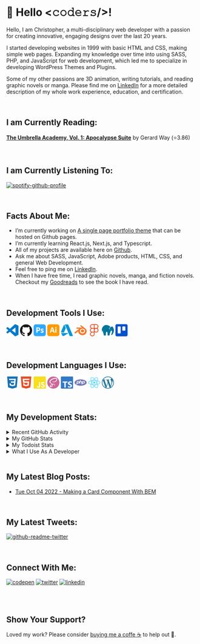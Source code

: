 # :wave: Hello <𝚌𝚘𝚍𝚎𝚛𝚜/>!

Hello, I am Christopher, a multi-disciplinary web developer with a passion for creating innovative, engaging designs over the last 20 years. 

I started developing websites in 1999 with basic HTML and CSS, making simple web pages. Expanding my knowledge over time into using SASS, PHP, and JavaScript for web development, which led me to specialize in developing WordPress Themes and Plugins.

Some of my other passions are 3D animation, writing tutorials, and reading graphic novels or manga. Please find me on  [LinkedIn](https://www.linkedin.com/in/gijinkakun) for a more detailed description of my whole work experience, education, and certification.

<br>

## I am Currently Reading:

<!-- GOODREADS-LIST:START -->
[**The Umbrella Academy, Vol. 1:  Apocalypse Suite**](https://www.goodreads.com/review/show/5022852959?utm_medium=api&utm_source=rss) by Gerard Way (⭐️3.86)
<!-- GOODREADS-LIST:END -->

<br>

## I am Currently Listening To:

[![spotify-github-profile](https://spotify-github-profile.vercel.app/api/view?uid=31jbhl2wbomiia7zrzlvw4rbnmvm&cover_image=true&theme=novatorem&show_offline=false&bar_color=ffd500&bar_color_cover=false)](https://spotify-github-profile.vercel.app/api/view?uid=31jbhl2wbomiia7zrzlvw4rbnmvm&redirect=true)

<br>

## Facts About Me:

- I’m currently working on [A single page portfolio theme](https://github.com/gijinkakun/gijinkakunfolio) that can be hosted on Github pages.
- I’m currently learning React.js, Next.js, and Typescript.
- All of my projects are available here on [Github](https://github.com/gijinkakun/).
- Ask me about SASS, JavaScript, Adobe products, HTML, CSS, and general Web Development.
- Feel free to ping me on [LinkedIn](https://www.linkedin.com/in/gijinkakun).
- When I have free time, I read graphic novels, manga, and fiction novels. Checkout my [Goodreads](https://www.goodreads.com/user/show/156742507-christopher) to see the book I have read.

<br>

## Development Tools I Use:

[<img height="32" width="32" alt="Visual Studio Code" src="https://github.com/gijinkakun/gijinkakun/blob/main/assets/images/logos/visualstudio.svg">](https://code.visualstudio.com/)
[<img height="32" width="32" alt="Github" src="https://github.com/gijinkakun/gijinkakun/blob/main/assets/images/logos/github.svg">](https://github.com/)
[<img height="32" width="32" alt="Adobe Photoshop" src="https://github.com/gijinkakun/gijinkakun/blob/main/assets/images/logos/adobephotoshop.svg">](https://www.adobe.com/)
[<img height="32" width="32" alt="Adobe Illustrator" src="https://github.com/gijinkakun/gijinkakun/blob/main/assets/images/logos/adobeillustrator.svg">](https://www.adobe.com/)
[<img height="32" width="32" alt="Autodesk" src="https://github.com/gijinkakun/gijinkakun/blob/main/assets/images/logos/autodesk.svg">](https://www.autodesk.ca/en)
[<img height="32" width="32" alt="Blender" src="https://github.com/gijinkakun/gijinkakun/blob/main/assets/images/logos/blender.svg">](https://www.blender.org/)
[<img height="32" width="32" alt="Figma" src="https://github.com/gijinkakun/gijinkakun/blob/main/assets/images/logos/figma.svg">](https://www.figma.com/)
[<img height="32" width="32" alt="Mamp" src="https://github.com/gijinkakun/gijinkakun/blob/main/assets/images/logos/mamp.svg">](https://www.mamp.info/en/downloads/)
[<img height="32" width="32" alt="Trello" src="https://github.com/gijinkakun/gijinkakun/blob/main/assets/images/logos/trello.svg">](https://trello.com/)

<br>

## Development Languages I Use:

[<img height="32" width="32" alt="css3" src="https://github.com/gijinkakun/gijinkakun/blob/main/assets/images/logos/css3.svg">](https://developer.mozilla.org/en-US/docs/Web/CSS)
[<img height="32" width="32" alt="html5" src="https://github.com/gijinkakun/gijinkakun/blob/main/assets/images/logos/html5.svg">](https://developer.mozilla.org/en-US/docs/Glossary/HTML5)
[<img height="32" width="32" alt="javascript" src="https://github.com/gijinkakun/gijinkakun/blob/main/assets/images/logos/javascript.svg">](https://www.javascript.com/)
[<img height="32" width="32" alt="sass" src="https://github.com/gijinkakun/gijinkakun/blob/main/assets/images/logos/sass.svg">](https://sass-lang.com/)
[<img height="32" width="32" alt="typescript" src="https://github.com/gijinkakun/gijinkakun/blob/main/assets/images/logos/typescript.svg">](https://www.typescriptlang.org/)
[<img height="32" width="32" alt="php" src="https://github.com/gijinkakun/gijinkakun/blob/main/assets/images/logos/php.svg">](https://www.php.net/)
[<img height="32" width="32" alt="react" src="https://github.com/gijinkakun/gijinkakun/blob/main/assets/images/logos/react.svg">](https://reactjs.org/)
[<img height="32" width="32" alt="wordpress" src="https://github.com/gijinkakun/gijinkakun/blob/main/assets/images/logos/wordpress.svg">](https://en-ca.wordpress.org/)

<br>

## My Development Stats:

<details>
<summary>Recent GitHub Activity</summary>

<br>
  
<!--START_SECTION:activity-->
1. 🎉 Merged PR [#6](https://github.com/gijinkakun/single-page-site/pull/6) in [gijinkakun/single-page-site](https://github.com/gijinkakun/single-page-site)
2. 💪 Opened PR [#6](https://github.com/gijinkakun/single-page-site/pull/6) in [gijinkakun/single-page-site](https://github.com/gijinkakun/single-page-site)
3. 🎉 Merged PR [#5](https://github.com/gijinkakun/single-page-site/pull/5) in [gijinkakun/single-page-site](https://github.com/gijinkakun/single-page-site)
<!--END_SECTION:activity-->
  
</details>

<details>
<summary>My GitHub Stats</summary>

<br>

:chart_with_upwards_trend: **Github Basic Stats** 
 
![Gijinkakun's Stats](https://github-readme-stats.vercel.app/api?username=gijinkakun&show_icons=true&count_private=true&theme=none&hide_border=false&hide=issues,contribs&bg_color=fafafa&card_width=500)

![Gijinkakuns's Streaks](https://github-readme-streak-stats.herokuapp.com?user=gijinkakun&theme=none&hide_border=false&background=fafafa)

![Gijinkakkuns's Top Languages](https://github-readme-stats.vercel.app/api/top-langs/?username=gijinkakun&hide_border=false&theme=none&bg_color=fafafa&card_width=500)

:trophy: **Github Trophies** 
 
![Gijinkakun's Trophies](https://github-profile-trophy.vercel.app/?username=gijinkakun&margin-w=15&theme=oldie&column=4&margin-w=20&margin-h=20)

<!--START_SECTION:waka-->
**🐱 My GitHub Data** 

> 📦 471 Bytes Used in GitHub's Storage 
 > 
> 🏆 0 Contributions in the Year 2023
 > 
> 🚫 Not Opted to Hire
 > 
> 📜 3 Public Repositories 
 > 
> 🔑 0 Private Repositories 
 > 
**I'm an Early 🐤** 

```text
🌞 Morning                93 commits          ███████████░░░░░░░░░░░░░░   42.08 % 
🌆 Daytime                60 commits          ███████░░░░░░░░░░░░░░░░░░   27.15 % 
🌃 Evening                29 commits          ███░░░░░░░░░░░░░░░░░░░░░░   13.12 % 
🌙 Night                  39 commits          ████░░░░░░░░░░░░░░░░░░░░░   17.65 % 
```
📅 **I'm Most Productive on Monday** 

```text
Monday                   98 commits          ███████████░░░░░░░░░░░░░░   44.34 % 
Tuesday                  20 commits          ██░░░░░░░░░░░░░░░░░░░░░░░   09.05 % 
Wednesday                36 commits          ████░░░░░░░░░░░░░░░░░░░░░   16.29 % 
Thursday                 17 commits          ██░░░░░░░░░░░░░░░░░░░░░░░   07.69 % 
Friday                   11 commits          █░░░░░░░░░░░░░░░░░░░░░░░░   04.98 % 
Saturday                 0 commits           ░░░░░░░░░░░░░░░░░░░░░░░░░   00.00 % 
Sunday                   39 commits          ████░░░░░░░░░░░░░░░░░░░░░   17.65 % 
```


📊 **This Week I Spent My Time On** 

```text
💬 Programming Languages: 
PHP                      10 hrs 24 mins      ██████████████████░░░░░░░   72.95 % 
CSS                      1 hr 51 mins        ███░░░░░░░░░░░░░░░░░░░░░░   12.99 % 
Other                    1 hr 28 mins        ███░░░░░░░░░░░░░░░░░░░░░░   10.39 % 
JavaScript               26 mins             █░░░░░░░░░░░░░░░░░░░░░░░░   03.06 % 
Text                     4 mins              ░░░░░░░░░░░░░░░░░░░░░░░░░   00.47 % 

🔥 Editors: 
VS Code                  14 hrs 15 mins      █████████████████████████   100.00 % 

🐱‍💻 Projects: 
Kraken-Careers           13 hrs 53 mins      ████████████████████████░   97.39 % 
krakenhrm                21 mins             █░░░░░░░░░░░░░░░░░░░░░░░░   02.46 % 
kraken-theme             1 min               ░░░░░░░░░░░░░░░░░░░░░░░░░   00.15 % 
```

**I Mostly Code in HTML** 

```text
HTML                     1 repo              █████████████████████████   100.00 % 
```



**Timeline**

![Lines of Code chart](https://raw.githubusercontent.com/gijinkakun/gijinkakun/main/assets/bar_graph.png)


 Last Updated on 14/06/2023 01:26:17 UTC
<!--END_SECTION:waka-->

**Note:** Top languages is only a metric of the languages my public code consists of and doesn't reflect experience or skill level.

</details>

<details>
<summary>My Todoist Stats</summary>

<br>

<!-- TODO-IST:START -->
🏆  1,339 Karma Points           
🌸  Completed 0 tasks today           
✅  Completed 38 tasks so far           
⏳  Longest streak is 2 days
<!-- TODO-IST:END -->

</details>

<details>	
<summary>What I Use As A Developer</summary>

<br>
  
- **OS:** MAC OS
- **Laptop:** 2019 Mac Book Pro.
- **Browser:** Chrome Web Browser.
- **Code Editor:** VSCode - The best editor out there.
- **Design:** Photoshop, Illustrator, and Figma.
  
</details>

<br>

## My Latest Blog Posts:

<ul>
<!-- BLOG-POST-LIST:START --><li><a href='https://dev.to/gijinkakun/making-a-card-with-bem-108p'>Tue Oct 04 2022 - Making a Card Component With BEM</a></li><!-- BLOG-POST-LIST:END -->
</ul>

<br>

## My Latest Tweets:

[![github-readme-twitter](https://github-readme-twitter.gazf.vercel.app/api?id=gijinkakun&layout=wide&show_border=off)](https://github.com/gazf/github-readme-twitter)

<br>

## Connect With Me:

[<img alt="codepen" width="32px" src="https://raw.githubusercontent.com/rahuldkjain/github-profile-readme-generator/master/src/images/icons/Social/codepen.svg"/>](https://codepen.io/gijinkakun)
[<img alt="twitter" width="32px" src="https://raw.githubusercontent.com/rahuldkjain/github-profile-readme-generator/master/src/images/icons/Social/twitter.svg"/>](https://twitter.com/gijinkakun)
[<img alt="linkedin" width="32px" src="https://raw.githubusercontent.com/peterthehan/peterthehan/master/assets/linkedin.svg"/>](https://www.linkedin.com/in/gijinkakun)

<br>
<br>

## Show Your Support?

Loved my work? Please consider [buying me a coffe :coffee:](https://paypal.me/gijinkakun?country.x=CA&locale.x=en_US) to help out :hugs:.
